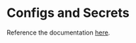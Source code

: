 # Configs and Secrets

Reference the documentation [here](../container-deployments/passing-config-and-secrets/).
